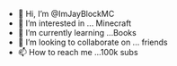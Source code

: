 - 👋 Hi, I’m @ImJayBlockMC
- 👀 I’m interested in ... Minecraft
- 🌱 I’m currently learning ...Books
- 💞️ I’m looking to collaborate on ... friends
- 📫 How to reach me ...100k subs


<!---
ImJayBlockMC/ImJayBlockMC is a ✨ special ✨ repository because its `README.md` (this file) appears on your GitHub profile.
You can click the Preview link to take a look at your changes.
--->
